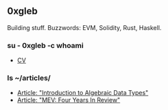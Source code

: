 ## 0xgleb

Building stuff. Buzzwords: EVM, Solidity, Rust, Haskell.

### su - 0xgleb -c whoami
- [CV](https://0xgleb.dev/)

### ls ~/articles/
- [Article: "Introduction to Algebraic Data Types"](https://0xgleb.dev/introduction-to-algebraic-data-types)
- [Article: "MEV: Four Years In Review"](https://0xgleb.dev/mev-four-years-in-review)
